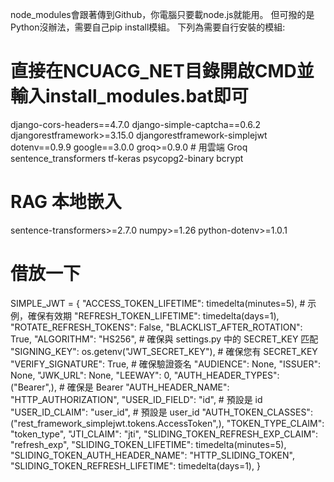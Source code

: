 ﻿node_modules會跟著傳到Github，你電腦只要載node.js就能用。
但可撥的是Python沒辦法，需要自己pip install模組。
下列為需要自行安裝的模組:
# 直接在NCUACG_NET目錄開啟CMD並輸入install_modules.bat即可

django-cors-headers==4.7.0
django-simple-captcha==0.6.2
djangorestframework>=3.15.0
djangorestframework-simplejwt
dotenv==0.9.9
google==3.0.0
groq>=0.9.0           # 用雲端 Groq
sentence_transformers
tf-keras
psycopg2-binary
bcrypt


# RAG 本地嵌入
sentence-transformers>=2.7.0
numpy>=1.26
python-dotenv>=1.0.1
# 借放一下
SIMPLE_JWT = {
    "ACCESS_TOKEN_LIFETIME": timedelta(minutes=5), # 示例，確保有效期
    "REFRESH_TOKEN_LIFETIME": timedelta(days=1),
    "ROTATE_REFRESH_TOKENS": False,
    "BLACKLIST_AFTER_ROTATION": True,
    "ALGORITHM": "HS256", # 確保與 settings.py 中的 SECRET_KEY 匹配
    "SIGNING_KEY": os.getenv("JWT_SECRET_KEY"), # 確保您有 SECRET_KEY
    "VERIFY_SIGNATURE": True, # 確保驗證簽名
    "AUDIENCE": None,
    "ISSUER": None,
    "JWK_URL": None,
    "LEEWAY": 0,
    "AUTH_HEADER_TYPES": ("Bearer",), # 確保是 Bearer
    "AUTH_HEADER_NAME": "HTTP_AUTHORIZATION",
    "USER_ID_FIELD": "id", # 預設是 id
    "USER_ID_CLAIM": "user_id", # 預設是 user_id
    "AUTH_TOKEN_CLASSES": ("rest_framework_simplejwt.tokens.AccessToken",),
    "TOKEN_TYPE_CLAIM": "token_type",
    "JTI_CLAIM": "jti",
    "SLIDING_TOKEN_REFRESH_EXP_CLAIM": "refresh_exp",
    "SLIDING_TOKEN_LIFETIME": timedelta(minutes=5),
    "SLIDING_TOKEN_AUTH_HEADER_NAME": "HTTP_SLIDING_TOKEN",
    "SLIDING_TOKEN_REFRESH_LIFETIME": timedelta(days=1),
}
